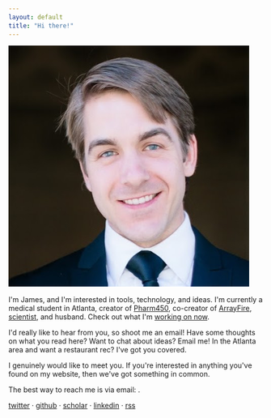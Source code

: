 ```yaml
---
layout: default
title: "Hi there!"
---
```


<img class="thumb" src="malcolm.jpg">

I'm James, and I'm interested in tools, technology, and ideas.  I'm currently
a medical student in Atlanta, creator of [Pharm450](//pharm450.com),
co-creator of [ArrayFire](http://arrayfire.com),
[scientist](/pubs/research.html), and husband.  Check out what I'm
[working on now][now].

I'd really like to hear from you, so shoot me an email!  Have some thoughts on
what you read here?  Want to chat about ideas?  Email me!  In the Atlanta area
and want a restaurant rec?  I've got you covered.

I genuinely would like to meet you.  If you're interested in anything you've
found on my website, then we've got something in common.

The best way to reach me is via email: <a id="email"></a>.

<a href="https://twitter.com/jgmalcolm">twitter</a> &middot;
<a href="https://github.com/jgmalcolm">github</a> &middot;
<a href="https://scholar.google.com/citations?user=Tp8uTioAAAAJ">scholar</a> &middot;
<a href="https://www.linkedin.com/in/jgmalcolm">linkedin</a> &middot;
<a href="/atom.xml" title="Subscribe (Atom)">rss</a>

<script>
<!--
var email = "me" + "@" + "jgmal";
email += "colm.com";
$("#email").attr("href", "mailto:" + email).html(email);
//-->
</script>

[now]: /now
